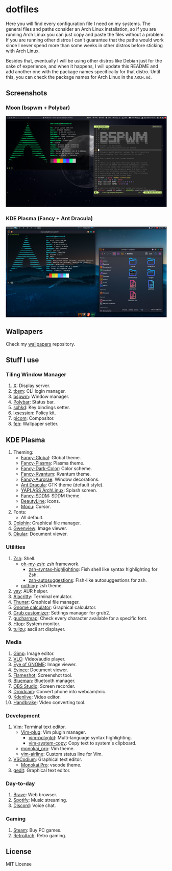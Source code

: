 # dotfiles

Here you will find every configuration file I need on my systems. The general files and paths consider an Arch Linux installation, so if you are running Arch Linux you can just copy and paste the files without a problem. If you are running other distros I can't guarantee that the paths would work since I never spend more than some weeks in other distros before sticking with Arch Linux.

Besides that, eventually I will be using other distros like Debian just for the sake of experience, and when it happens, I will update this README and add another one with the package names specifically for that distro. Until this, you can check the package names for Arch Linux in the `ARCH.md`.

## Screenshots

### Moon (bspwm + Polybar)

![bspwm](https://raw.githubusercontent.com/marcosdly/dotfiles/master/screenshots/bspwm-moon-02.png)

### KDE Plasma (Fancy + Ant Dracula) 

![plasma](https://raw.githubusercontent.com/marcosdly/dotfiles/master/screenshots/plasma-fancy-02.png)

## Wallpapers

Check my [wallpapers](https://github.com/marcosdly/wallpapers) repository.

## Stuff I use

### Tiling Window Manager

1. [X](https://www.x.org/wiki/): Display server.
2. [tbsm](https://loh-tar.github.io/tbsm/): CLI login manager.
3. [bspwm](https://github.com/baskerville/bspwm): Window manager.
4. [Polybar](https://github.com/polybar/polybar): Status bar.
5. [sxhkd](https://github.com/baskerville/sxhkd): Key bindings setter.
6. [lxsession](https://wiki.lxde.org/en/LXSession): Policy kit.
7. [picom](https://github.com/yshui/picom): Compositor.
8. [feh](https://feh.finalrewind.org/): Wallpaper setter.

## KDE Plasma

1. Theming:
    * [Fancy-Global](https://store.kde.org/p/1598652): Global theme.
    * [Fancy-Plasma](https://www.pling.com/p/1598649): Plasma theme.
    * [Fancy-Dark-Color](https://store.kde.org/p/1598635): Color scheme.
    * [Fancy-Kvantum](https://www.pling.com/p/1598643): Kvantum theme.
    * [Fancy-Aurorae](https://store.kde.org/p/1598633): Window decorations.
    * [Ant Dracula](https://www.pling.com/p/1099856): GTK theme (default style).
    * [YAPLASS ArchLinux](https://www.pling.com/p/1477196): Splash screen.
    * [Fancy-SDDM](https://store.kde.org/p/1598626): SDDM theme.
    * [BeautyLine](https://www.pling.com/p/1425426): Icons.
    * [Mocu](https://www.pling.com/p/1526606): Cursor.
2. Fonts:
    * All default.
2. [Dolphin](https://apps.kde.org/dolphin/): Graphical file manager.
3. [Gwenview](https://apps.kde.org/gwenview/): Image viewer.
4. [Okular](https://apps.kde.org/okular/): Document viewer.

### Utilities

1. [Zsh](https://zsh.sourceforge.io/): Shell.
    * [oh-my-zsh](https://github.com/ohmyzsh/ohmyzsh/): zsh framework.
      * [zsh-syntax-highlighting](https://github.com/zsh-users/zsh-syntax-highlighting): Fish shell like syntax highlighting for Zsh.
      * [zsh-autosuggestions](https://github.com/zsh-users/zsh-autosuggestions): Fish-like autosuggestions for zsh.
    * [nothing](https://github.com/eendroroy/nothing): zsh theme.
2. [yay](https://github.com/Jguer/yay): AUR helper.
3. [Alacritty](https://github.com/alacritty/alacritty): Terminal emulator.
4. [Thunar](https://docs.xfce.org/xfce/thunar/start): Graphical file manager.
5. [Gnome calculator](https://wiki.gnome.org/Apps/Calculator): Graphical calculator.
6. [Grub customizer](https://github.com/mdeguzis/grub-customizer): Settings manager for grub2.
7. [gucharmap](https://wiki.gnome.org/Apps/Gucharmap): Check every character available for a specific font.
8. [Htop](https://htop.dev/): System monitor.
9. [tulizu](https://loh-tar.github.io/tulizu/): ascii art displayer.

### Media

1. [Gimp](https://www.gimp.org/): Image editor.
2. [VLC](https://www.videolan.org/vlc/): Video/audio player.
3. [Eye of GNOME](https://wiki.gnome.org/Apps/EyeOfGnome): Image viewer.
4. [Evince](https://wiki.gnome.org/Apps/Evince): Document viewer.
5. [Flameshot](https://flameshot.org/): Screenshot tool.
6. [Blueman](https://github.com/blueman-project/blueman): Bluetooth manager.
7. [OBS Studio](https://obsproject.com/): Screen recorder.
8. [Droidcam](https://www.dev47apps.com/): Convert phone into webcam/mic.
9. [Kdenlive](https://kdenlive.org/en/): Video editor.
10. [Handbrake](https://handbrake.fr/): Video converting tool.

### Development

1. [Vim](https://github.com/vim/vim): Terminal text editor.
    * [Vim-plug](https://github.com/junegunn/vim-plug): Vim plugin manager.
      * [vim-polyglot](https://github.com/sheerun/vim-polyglot): Multi-language syntax highlighting.
      * [vim-system-copy](https://github.com/christoomey/vim-system-copy): Copy text to system's clipboard.
    * [monokai_pro](https://github.com/Erichain/vim-monokai-pro): Vim theme.
    * [vim-airline](https://github.com/vim-airline/vim-airline): Custom status line for Vim.
2. [VSCodium](https://vscodium.com/): Graphical text editor.
    * [Monokai Pro](https://monokai.pro/): vscode theme.
3. [gedit](https://wiki.gnome.org/Apps/Gedit): Graphical text editor.

### Day-to-day

1. [Brave](https://brave.com/): Web browser.
2. [Spotify](https://www.spotify.com/br/): Music streaming.
3. [Discord](https://discord.com/): Voice chat.

### Gaming

1. [Steam](https://store.steampowered.com/): Buy PC games.
2. [RetroArch](https://www.retroarch.com/): Retro gaming.

## License

MIT License
